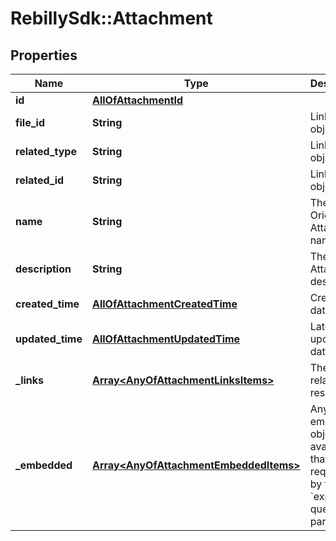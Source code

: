 # RebillySdk::Attachment

## Properties
Name | Type | Description | Notes
------------ | ------------- | ------------- | -------------
**id** | [**AllOfAttachmentId**](AllOfAttachmentId.md) |  | [optional] 
**file_id** | **String** | Linked File object id. | 
**related_type** | **String** | Linked object type. | 
**related_id** | **String** | Linked object Id. | 
**name** | **String** | The Original Attachment name. | [optional] 
**description** | **String** | The Attachment description. | [optional] 
**created_time** | [**AllOfAttachmentCreatedTime**](AllOfAttachmentCreatedTime.md) | Creation date/time. | [optional] 
**updated_time** | [**AllOfAttachmentUpdatedTime**](AllOfAttachmentUpdatedTime.md) | Latest update date/time. | [optional] 
**_links** | [**Array&lt;AnyOfAttachmentLinksItems&gt;**](.md) | The links related to resource. | [optional] 
**_embedded** | [**Array&lt;AnyOfAttachmentEmbeddedItems&gt;**](.md) | Any embedded objects available that are requested by the &#x60;expand&#x60; querystring parameter. | [optional] 

